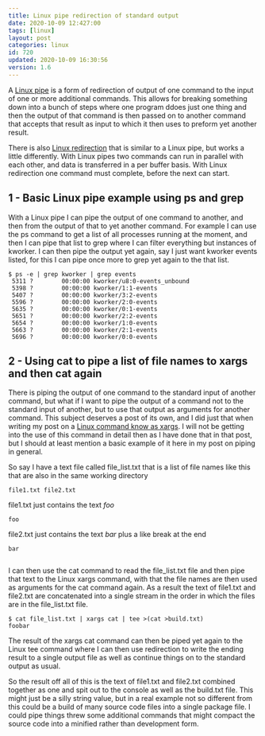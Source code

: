```yaml
---
title: Linux pipe redirection of standard output
date: 2020-10-09 12:427:00
tags: [linux]
layout: post
categories: linux
id: 720
updated: 2020-10-09 16:30:56
version: 1.6
---
```


A [Linux pipe](http://www.linfo.org/pipe.html) is a form of redirection of output of one command to the input of one or more additional commands. This allows for breaking something down into a bunch of steps where one program ddoes just one thing and then the output of that command is then passed on to another command that accepts that result as input to which it then uses to preform yet another result.

There is also [Linux redirection](/2020/10/02/linux-redirection/) that is similar to a Linux pipe, but works a little differently. With Linux pipes two commands can run in parallel with each other, and data is transferred in a per buffer basis. With Linux redirection one command must complete, before the next can start.


<!-- more -->

## 1 - Basic Linux pipe example using ps and grep

With a Linux pipe I can pipe the output of one command to another, and then from the output of that to yet another command. For example I can use the ps command to get a list of all processes running at the moment, and then I can pipe that list to grep where I can filter everything but instances of kworker. I can then pipe the output yet again, say I just want kworker events listed, for this I can pipe once more to grep yet again to the that list.

```
$ ps -e | grep kworker | grep events
 5311 ?        00:00:00 kworker/u8:0-events_unbound
 5398 ?        00:00:00 kworker/1:1-events
 5407 ?        00:00:00 kworker/3:2-events
 5596 ?        00:00:00 kworker/2:0-events
 5635 ?        00:00:00 kworker/0:1-events
 5651 ?        00:00:00 kworker/2:2-events
 5654 ?        00:00:00 kworker/1:0-events
 5663 ?        00:00:00 kworker/2:1-events
 5696 ?        00:00:00 kworker/0:0-events
```

## 2 - Using cat to pipe a list of file names to xargs and then cat again

There is piping the output of one command to the standard input of another command, but what if I want to pipe the output of a command not to the standard input of another, but to use that output as arguments for another command. This subject deserves a post of its own, and I did just that when writing my post on a [Linux command know as xargs](/2020/09/26/linux-xargs/). I will not be getting into the use of this command in detail then as I have done that in that post, but I should at least mention a basic example of it here in my post on piping in general.

So say I have a text file called file\_list.txt that is a list of file names like this that are also in the same working directory

```
file1.txt file2.txt
```

file1.txt just contains the text _foo_

```
foo
```

file2.txt just contains the text _bar_ plus a like break at the end

```
bar
 
```

I can then use the cat command to read the file_list.txt file and then pipe that text to the Linux xargs command, with that the file names are then used as arguments for the cat command again. As a result the text of file1.txt and file2.txt are concatenated into a single stream in the order in which the files are in the file\_list.txt file. 

```
$ cat file_list.txt | xargs cat | tee >(cat >build.txt)
foobar
```

The result of the xargs cat command can then be piped yet again to the Linux tee command where I can then use redirection to write the ending result to a single output file as well as continue things on to the standard output as usual.

So the result off all of this is the text of file1.txt and file2.txt combined together as one and spit out to the console as well as the build.txt file. This might just be a silly string value, but in a real example not so different from this could be a build of many source code files into a single package file. I could pipe things threw some additional commands that might compact the source code into a minified rather than development form.